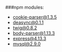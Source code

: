 ###npm modules:
* cookie-parser@1.3.5
* deasync@0.1.1
* twig@0.8.2
* body-parser@1.13.3
* express@4.13.3
* mysql@2.9.0
